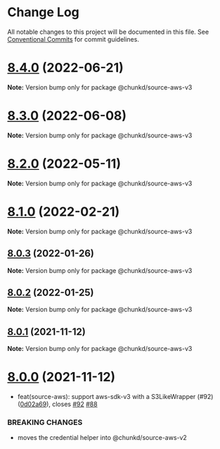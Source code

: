 # Change Log

All notable changes to this project will be documented in this file.
See [Conventional Commits](https://conventionalcommits.org) for commit guidelines.

# [8.4.0](https://github.com/blacha/chunkd/compare/v8.3.0...v8.4.0) (2022-06-21)

**Note:** Version bump only for package @chunkd/source-aws-v3





# [8.3.0](https://github.com/blacha/chunkd/compare/v8.2.0...v8.3.0) (2022-06-08)

**Note:** Version bump only for package @chunkd/source-aws-v3





# [8.2.0](https://github.com/blacha/chunkd/compare/v8.1.0...v8.2.0) (2022-05-11)

**Note:** Version bump only for package @chunkd/source-aws-v3





# [8.1.0](https://github.com/blacha/chunkd/compare/v8.0.3...v8.1.0) (2022-02-21)

**Note:** Version bump only for package @chunkd/source-aws-v3





## [8.0.3](https://github.com/blacha/chunkd/compare/v8.0.2...v8.0.3) (2022-01-26)

**Note:** Version bump only for package @chunkd/source-aws-v3





## [8.0.2](https://github.com/blacha/chunkd/compare/v8.0.1...v8.0.2) (2022-01-25)

**Note:** Version bump only for package @chunkd/source-aws-v3





## [8.0.1](https://github.com/blacha/chunkd/compare/v8.0.0...v8.0.1) (2021-11-12)

**Note:** Version bump only for package @chunkd/source-aws-v3





# [8.0.0](https://github.com/blacha/chunkd/compare/v7.3.1...v8.0.0) (2021-11-12)


*  feat(source-aws): support aws-sdk-v3 with a S3LikeWrapper (#92) ([0d02a69](https://github.com/blacha/chunkd/commit/0d02a69499a513f7c552969d9857de92d7449bef)), closes [#92](https://github.com/blacha/chunkd/issues/92) [#88](https://github.com/blacha/chunkd/issues/88)


### BREAKING CHANGES

* moves the credential helper into @chunkd/source-aws-v2
